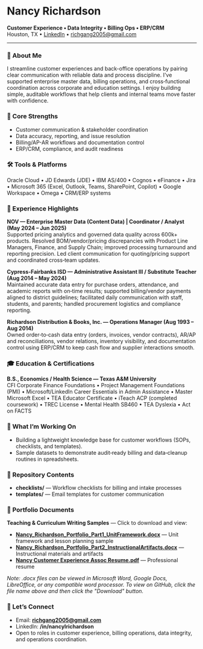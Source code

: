 # Nancy Richardson

**Customer Experience • Data Integrity • Billing Ops • ERP/CRM**  
Houston, TX • [LinkedIn](https://www.linkedin.com/in/nancylrichardson) • richgang2005@gmail.com

---

### 👋 About Me
I streamline customer experiences and back-office operations by pairing clear communication with reliable data and process discipline. I've supported enterprise master data, billing operations, and cross‑functional coordination across corporate and education settings. I enjoy building simple, auditable workflows that help clients and internal teams move faster with confidence.

### 🧩 Core Strengths
- Customer communication & stakeholder coordination
- Data accuracy, reporting, and issue resolution
- Billing/AP-AR workflows and documentation control
- ERP/CRM, compliance, and audit readiness

### 🛠 Tools & Platforms
Oracle Cloud • JD Edwards (JDE) • IBM AS/400 • Cognos • eFinance • Jira • Microsoft 365 (Excel, Outlook, Teams, SharePoint, Copilot) • Google Workspace • Omega • CRM/ERP systems

### 💼 Experience Highlights
**NOV — Enterprise Master Data (Content Data) | Coordinator / Analyst (May 2024 – Jun 2025)**  
Supported pricing analytics and governed data quality across 600k+ products. Resolved BOM/vendor/pricing discrepancies with Product Line Managers, Finance, and Supply Chain; improved processing turnaround and reporting precision. Led client communication for quoting/pricing support and coordinated cross‑team updates.

**Cypress‑Fairbanks ISD — Administrative Assistant III / Substitute Teacher (Aug 2014 – May 2024)**  
Maintained accurate data entry for purchase orders, attendance, and academic reports with on‑time results; supported billing/vendor payments aligned to district guidelines; facilitated daily communication with staff, students, and parents; handled procurement logistics and compliance reporting.

**Richardson Distribution & Books, Inc. — Operations Manager (Aug 1993 – Aug 2014)**  
Owned order‑to‑cash data entry (orders, invoices, vendor contracts), AR/AP and reconciliations, vendor relations, inventory visibility, and documentation control using ERP/CRM to keep cash flow and supplier interactions smooth.

### 🎓 Education & Certifications
**B.S., Economics / Health Science — Texas A&M University**  
CFI Corporate Finance Foundations • Project Management Foundations (PMI) • Microsoft/LinkedIn Career Essentials in Admin Assistance • Master Microsoft Excel • TEA Educator Certificate • iTeach ACP (completed coursework) • TREC License • Mental Health SB460 • TEA Dyslexia • Act on FACTS

### 📌 What I’m Working On
- Building a lightweight knowledge base for customer workflows (SOPs, checklists, and templates).  
- Sample datasets to demonstrate audit‑ready billing and data‑cleanup routines in spreadsheets.

### 📂 Repository Contents
- **checklists/** — Workflow checklists for billing and intake processes
- **templates/** — Email templates for customer communication


### 📄 Portfolio Documents
**Teaching & Curriculum Writing Samples** — Click to download and view:
- **[Nancy_Richardson_Portfolio_Part1_UnitFramework.docx](Nancy_Richardson_Portfolio_Part1_UnitFramework.docx)** — Unit framework and lesson planning sample
- **[Nancy_Richardson_Portfolio_Part2_InstructionalArtifacts.docx](Nancy_Richardson_Portfolio_Part2_InstructionalArtifacts.docx)** — Instructional materials and artifacts
- **[Nancy Customer Experience Assoc Resume.pdf](Nancy%20Customer%20Experience%20Assoc%20Resume.pdf)** — Professional resume

*Note: .docx files can be viewed in Microsoft Word, Google Docs, LibreOffice, or any compatible word processor. To view on GitHub, click the file name above and then click the "Download" button.*

### 🤝 Let’s Connect
- Email: **richgang2005@gmail.com**
- LinkedIn: **/in/nancylrichardson**
- Open to roles in customer experience, billing operations, data integrity, and operations coordination.
